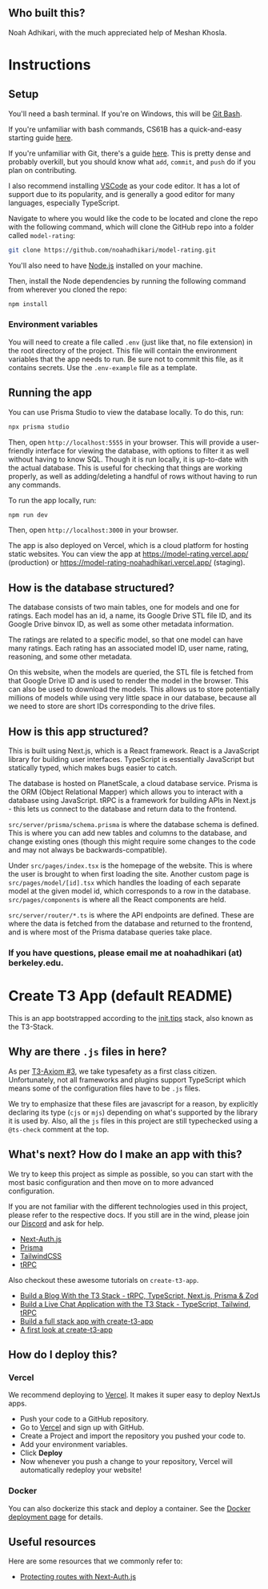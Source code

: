 ## Who built this?
Noah Adhikari, with the much appreciated help of Meshan Khosla.

# Instructions

## Setup

You'll need a bash terminal. If you're on Windows, this will be [Git Bash](https://git-scm.com/downloads).

If you're unfamiliar with bash commands, CS61B has a quick-and-easy starting guide [here](https://fa22.datastructur.es/materials/lab/lab01/#the-terminal).

If you're unfamiliar with Git, there's a guide [here](https://fa22.datastructur.es/materials/guides/git/). This is pretty dense and probably overkill, but you should know what `add`, `commit`, and `push` do if you plan on contributing.

I also recommend installing [VSCode](https://code.visualstudio.com/) as your code editor. It has a lot of support due to its popularity, and is generally a good editor for many languages, especially TypeScript.

Navigate to where you would like the code to be located and clone the repo with the following command, which will clone the GitHub repo into a folder called `model-rating`:
```bash
git clone https://github.com/noahadhikari/model-rating.git
```

You'll also need to have [Node.js](https://nodejs.org/en/) installed on your machine.

Then, install the Node dependencies by running the following command from wherever you cloned the repo:

```bash
npm install
```

### Environment variables
You will need to create a file called `.env` (just like that, no file extension) in the root directory of the project. This file will contain the environment variables that the app needs to run. Be sure not to commit this file, as it contains secrets. Use the `.env-example` file as a template. 

## Running the app
You can use Prisma Studio to view the database locally. To do this, run:
```bash
npx prisma studio
```
Then, open `http://localhost:5555` in your browser. This will provide a user-friendly interface for viewing the database, with options to filter it as well without having to know SQL. Though it is run locally, it is up-to-date with the actual database. This is useful for checking that things are working properly, as well as adding/deleting a handful of rows without having to run any commands.

To run the app locally, run:
```bash
npm run dev
```
Then, open `http://localhost:3000` in your browser.

The app is also deployed on Vercel, which is a cloud platform for hosting static websites. You can view the app at https://model-rating.vercel.app/ (production) or https://model-rating-noahadhikari.vercel.app/ (staging).

## How is the database structured?
The database consists of two main tables, one for models and one for ratings. Each model has an id, a name, its Google Drive STL file ID, and its Google Drive binvox ID, as well as some other metadata information. 

The ratings are related to a specific model, so that one model can have many ratings. Each rating has an associated model ID, user name, rating, reasoning, and some other metadata.

On this website, when the models are queried, the STL file is fetched from that Google Drive ID and is used to render the model in the browser. This can also be used to download the models. This allows us to store potentially millions of models while using very little space in our database, because all we need to store are short IDs corresponding to the drive files.

## How is this app structured?
This is built using Next.js, which is a React framework. React is a JavaScript library for building user interfaces. TypeScript is essentially JavaScript but statically typed, which makes bugs easier to catch. 

The database is hosted on PlanetScale, a cloud database service. Prisma is the ORM (Object Relational Mapper) which allows you to interact with a database using JavaScript. tRPC is a framework for building APIs in Next.js - this lets us connect to the database and return data to the frontend.

`src/server/prisma/schema.prisma` is where the database schema is defined. This is where you can add new tables and columns to the database, and change existing ones (though this might require some changes to the code and may not always be backwards-compatible).

Under `src/pages/index.tsx` is the homepage of the website. This is where the user is brought to when first loading the site. Another custom page is `src/pages/model/[id].tsx` which handles the loading of each separate model at the given model id, which corresponds to a row in the database. `src/pages/components` is where all the React components are held.

`src/server/router/*.ts` is where the API endpoints are defined. These are where the data is fetched from the database and returned to the frontend, and is where most of the Prisma database queries take place.

### If you have questions, please email me at noahadhikari (at) berkeley.edu.

<!--  -->
<!-- Below is the default README when creating a T3 app -->
<!--  -->

# Create T3 App (default README)

This is an app bootstrapped according to the [init.tips](https://init.tips) stack, also known as the T3-Stack.

## Why are there `.js` files in here?

As per [T3-Axiom #3](https://github.com/t3-oss/create-t3-app/tree/next#3-typesafety-isnt-optional), we take typesafety as a first class citizen. Unfortunately, not all frameworks and plugins support TypeScript which means some of the configuration files have to be `.js` files.

We try to emphasize that these files are javascript for a reason, by explicitly declaring its type (`cjs` or `mjs`) depending on what's supported by the library it is used by. Also, all the `js` files in this project are still typechecked using a `@ts-check` comment at the top.

## What's next? How do I make an app with this?

We try to keep this project as simple as possible, so you can start with the most basic configuration and then move on to more advanced configuration.

If you are not familiar with the different technologies used in this project, please refer to the respective docs. If you still are in the wind, please join our [Discord](https://t3.gg/discord) and ask for help.

- [Next-Auth.js](https://next-auth.js.org)
- [Prisma](https://prisma.io)
- [TailwindCSS](https://tailwindcss.com)
- [tRPC](https://trpc.io)

Also checkout these awesome tutorials on `create-t3-app`.

- [Build a Blog With the T3 Stack - tRPC, TypeScript, Next.js, Prisma & Zod](https://www.youtube.com/watch?v=syEWlxVFUrY)
- [Build a Live Chat Application with the T3 Stack - TypeScript, Tailwind, tRPC](https://www.youtube.com/watch?v=dXRRY37MPuk)
- [Build a full stack app with create-t3-app](https://www.nexxel.dev/blog/ct3a-guestbook)
- [A first look at create-t3-app](https://dev.to/ajcwebdev/a-first-look-at-create-t3-app-1i8f)

## How do I deploy this?

### Vercel

We recommend deploying to [Vercel](https://vercel.com/?utm_source=t3-oss&utm_campaign=oss). It makes it super easy to deploy NextJs apps.

- Push your code to a GitHub repository.
- Go to [Vercel](https://vercel.com/?utm_source=t3-oss&utm_campaign=oss) and sign up with GitHub.
- Create a Project and import the repository you pushed your code to.
- Add your environment variables.
- Click **Deploy**
- Now whenever you push a change to your repository, Vercel will automatically redeploy your website!

### Docker

You can also dockerize this stack and deploy a container. See the [Docker deployment page](https://create-t3-app-nu.vercel.app/en/deployment/docker) for details.

## Useful resources

Here are some resources that we commonly refer to:

- [Protecting routes with Next-Auth.js](https://next-auth.js.org/configuration/nextjs#unstable_getserversession)
